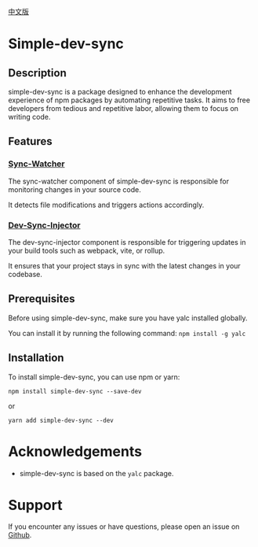 [中文版](https://github.com/Sinpo96/simple-dev-sync/blob/master/README.cn.md)

# Simple-dev-sync

## Description

simple-dev-sync is a package designed to enhance the development experience of npm packages by automating repetitive tasks. It aims to free developers from tedious and repetitive labor, allowing them to focus on writing code.

## Features

### [Sync-Watcher](./packages/sync-watcher/README.md)
The sync-watcher component of simple-dev-sync is responsible for monitoring changes in your source code.

It detects file modifications and triggers actions accordingly.

### [Dev-Sync-Injector](./packages/dev-sync-injector/README.md)
The dev-sync-injector component is responsible for triggering updates in your build tools such as webpack, vite, or rollup.

It ensures that your project stays in sync with the latest changes in your codebase.

## Prerequisites

Before using simple-dev-sync, make sure you have yalc installed globally. 

You can install it by running the following command: `npm install -g yalc`



## Installation

To install simple-dev-sync, you can use npm or yarn:

`npm install simple-dev-sync --save-dev`

or

`yarn add simple-dev-sync --dev`

# Acknowledgements
- simple-dev-sync is based on the `yalc` package.

# Support
If you encounter any issues or have questions, please open an issue on [Github](https://github.com/Sinpo96/simple-dev-sync/).
